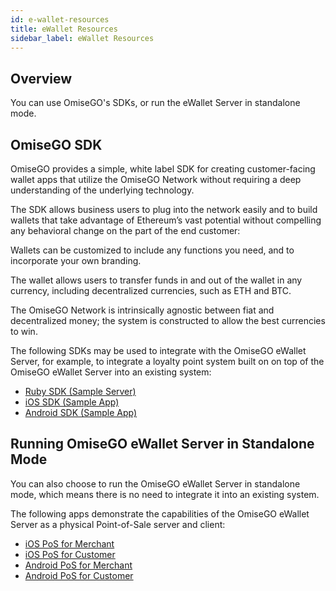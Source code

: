 ```yaml
---
id: e-wallet-resources
title: eWallet Resources
sidebar_label: eWallet Resources
---
```


## Overview
You can use OmiseGO's SDKs, or run the eWallet Server in standalone mode.

## OmiseGO SDK
OmiseGO provides a simple, white label SDK for creating customer-facing wallet apps that utilize the OmiseGO Network without requiring a deep understanding of the underlying technology. 

The SDK allows business users to plug into the network easily and to build wallets that take advantage of Ethereum’s vast potential without compelling any behavioral change on the part of the end customer:

Wallets can be customized to include any functions you need, and to incorporate your own branding.

The wallet allows users to transfer funds in and out of the wallet in any currency, including decentralized currencies, such as ETH and BTC.

The OmiseGO Network is intrinsically agnostic between fiat and decentralized money; the system is constructed to allow the best currencies to win. 

The following SDKs may be used to integrate with the OmiseGO eWallet Server, for example, to integrate a loyalty point system built on on top of the OmiseGO eWallet Server into an existing system:

* [Ruby SDK (Sample Server)](https://github.com/omisego/sample-server)
* [iOS SDK (Sample App)](https://github.com/omisego/sample-ios)
* [Android SDK (Sample App)](https://github.com/omisego/sample-android)


## Running OmiseGO eWallet Server in Standalone Mode
You can also choose to run the OmiseGO eWallet Server in standalone mode, which means there is no need to integrate it into an existing system. 

The following apps demonstrate the capabilities of the OmiseGO eWallet Server as a physical Point-of-Sale server and client:

* [iOS PoS for Merchant](https://github.com/omisego/pos-merchant-ios)
* [iOS PoS for Customer](https://github.com/omisego/pos-client-ios)
* [Android PoS for Merchant](https://github.com/omisego/pos-merchant-android)
* [Android PoS for Customer](https://github.com/omisego/pos-client-android)
